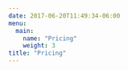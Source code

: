 ```yaml
---
date: 2017-06-20T11:49:34-06:00
menu:
  main:
    name: "Pricing"
    weight: 3
title: "Pricing"
---
```


